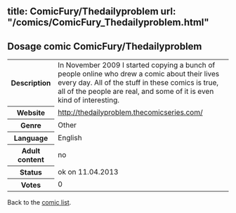 title: ComicFury/Thedailyproblem
url: "/comics/ComicFury_Thedailyproblem.html"
---
Dosage comic ComicFury/Thedailyproblem
-----------------------------------------

<table class="comicinfo">
<tr>
<th>Description</th><td>In November 2009 I started copying a bunch of people online who drew a comic about their lives every day. All of the stuff in these comics is true, all of the people are real, and some of it is even kind of interesting.</td>
</tr>
<tr>
<th>Website</th><td><a href="http://thedailyproblem.thecomicseries.com/">http://thedailyproblem.thecomicseries.com/</a></td>
</tr>
<tr>
<th>Genre</th><td>Other</td>
</tr>
<tr>
<th>Language</th><td>English</td>
</tr>
<tr>
<th>Adult content</th><td>no</td>
</tr>
<tr>
<th>Status</th><td>ok on 11.04.2013</td>
</tr>
<tr>
<th>Votes</th><td>0</div></td>
</tr>
</table>

Back to the [comic list](../comic-index.html).
